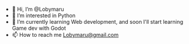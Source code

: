 - 👋 Hi, I’m @Lobymaru
- 👀 I’m interested in Python
- 🌱 I’m currently learning Web development, and soon I'll start learning Game dev with Godot
- 📫 How to reach me Lobymaru@gmail.com

<!---
Lobymaru/Lobymaru is a ✨ special ✨ repository because its `README.md` (this file) appears on your GitHub profile.
You can click the Preview link to take a look at your changes.
--->
